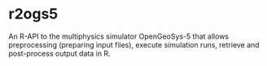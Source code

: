 # r2ogs5

An R-API to the multiphysics simulator OpenGeoSys-5 that allows preprocessing (preparing input files), execute simulation runs, retrieve and post-process output data in R. 